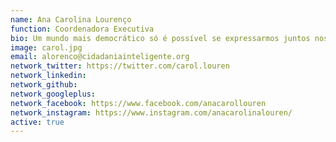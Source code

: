 ```yaml
---
name: Ana Carolina Lourenço
function: Coordenadora Executiva
bio: Um mundo mais democrático só é possível se expressarmos juntos nossa vontade coletiva de mudança social (e bem alto!).
image: carol.jpg
email: alorenco@cidadaniainteligente.org
network_twitter: https://twitter.com/carol.louren
network_linkedin:
network_github: 
network_googleplus:
network_facebook: https://www.facebook.com/anacarollouren
network_instagram: https://www.instagram.com/anacarolinalouren/
active: true
---
```

